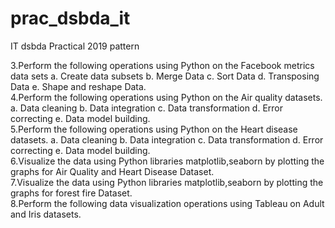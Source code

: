 # prac_dsbda_it
IT dsbda Practical 2019 pattern
<br>

3.Perform the following operations using Python on the Facebook metrics data sets a. Create data subsets b. Merge Data c. Sort Data d. Transposing Data e. Shape and reshape Data.
<br>
4.Perform the following operations using Python on the Air quality datasets. a. Data cleaning b. Data integration c. Data transformation d. Error correcting e. Data model building.
<br>
5.Perform the following operations using Python on the Heart disease datasets. a. Data cleaning b. Data integration c. Data transformation d. Error correcting e. Data model building.
<br>
6.Visualize the data using Python libraries matplotlib,seaborn by plotting the graphs for Air Quality and Heart Disease Dataset.
<br>
7.Visualize the data using Python libraries matplotlib,seaborn by plotting the graphs for forest fire Dataset.
<br>
8.Perform the following data visualization operations using Tableau on Adult and Iris datasets.
